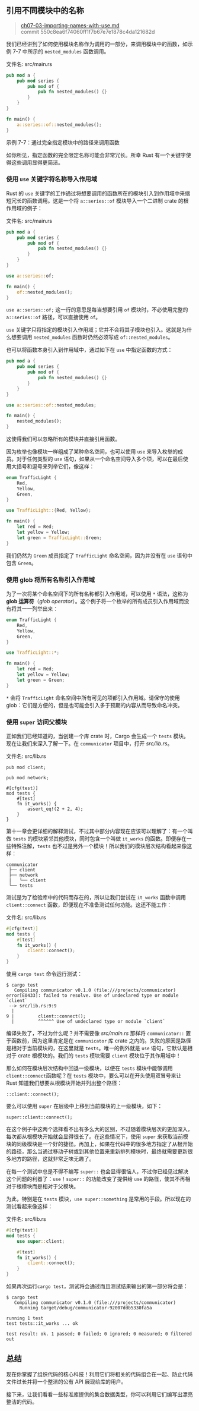 ## 引用不同模块中的名称

> [ch07-03-importing-names-with-use.md](https://github.com/rust-lang/book/blob/master/second-edition/src/ch07-03-importing-names-with-use.md)
> <br>
> commit 550c8ea6f74060ff1f7b67e7e1878c4da121682d

我们已经讲到了如何使用模块名称作为调用的一部分，来调用模块中的函数，如示例 7-7 中所示的 `nested_modules` 函数调用。

<span class="filename">文件名: src/main.rs</span>

```rust
pub mod a {
    pub mod series {
        pub mod of {
            pub fn nested_modules() {}
        }
    }
}

fn main() {
    a::series::of::nested_modules();
}
```

<span class="caption">示例 7-7：通过完全指定模块中的路径来调用函数</span>

如你所见，指定函数的完全限定名称可能会非常冗长。所幸 Rust 有一个关键字使得这些调用显得更简洁。

### 使用 `use` 关键字将名称导入作用域

Rust 的 `use` 关键字的工作通过将想要调用的函数所在的模块引入到作用域中来缩短冗长的函数调用。这是一个将 `a::series::of` 模块导入一个二进制 crate 的根作用域的例子：

<span class="filename">文件名: src/main.rs</span>

```rust
pub mod a {
    pub mod series {
        pub mod of {
            pub fn nested_modules() {}
        }
    }
}

use a::series::of;

fn main() {
    of::nested_modules();
}
```

`use a::series::of;` 这一行的意思是每当想要引用 `of` 模块时，不必使用完整的 `a::series::of` 路径，可以直接使用 `of`。

`use` 关键字只将指定的模块引入作用域；它并不会将其子模块也引入。这就是为什么想要调用 `nested_modules` 函数时仍然必须写成 `of::nested_modules`。

也可以将函数本身引入到作用域中，通过如下在 `use` 中指定函数的方式：

```rust
pub mod a {
    pub mod series {
        pub mod of {
            pub fn nested_modules() {}
        }
    }
}

use a::series::of::nested_modules;

fn main() {
    nested_modules();
}
```

这使得我们可以忽略所有的模块并直接引用函数。

因为枚举也像模块一样组成了某种命名空间，也可以使用 `use` 来导入枚举的成员。对于任何类型的 `use` 语句，如果从一个命名空间导入多个项，可以在最后使用大括号和逗号来列举它们，像这样：

```rust
enum TrafficLight {
    Red,
    Yellow,
    Green,
}

use TrafficLight::{Red, Yellow};

fn main() {
    let red = Red;
    let yellow = Yellow;
    let green = TrafficLight::Green;
}
```

我们仍然为 `Green` 成员指定了 `TrafficLight` 命名空间，因为并没有在 `use` 语句中包含 `Green`。

### 使用 glob 将所有名称引入作用域

为了一次将某个命名空间下的所有名称都引入作用域，可以使用 `*` 语法，这称为 **glob 运算符**（*glob operator*）。这个例子将一个枚举的所有成员引入作用域而没有将其一一列举出来：

```rust
enum TrafficLight {
    Red,
    Yellow,
    Green,
}

use TrafficLight::*;

fn main() {
    let red = Red;
    let yellow = Yellow;
    let green = Green;
}
```

`*` 会将 `TrafficLight` 命名空间中所有可见的项都引入作用域。请保守的使用 glob：它们是方便的，但是也可能会引入多于预期的内容从而导致命名冲突。

### 使用 `super` 访问父模块

正如我们已经知道的，当创建一个库 crate 时，Cargo 会生成一个 `tests` 模块。现在让我们来深入了解一下。在 `communicator` 项目中，打开 *src/lib.rs*。

<span class="filename">文件名: src/lib.rs</span>

```rust,ignore
pub mod client;

pub mod network;

#[cfg(test)]
mod tests {
    #[test]
    fn it_works() {
        assert_eq!(2 + 2, 4);
    }
}
```

第十一章会更详细的解释测试，不过其中部分内容现在应该可以理解了：有一个叫做 `tests` 的模块紧邻其他模块，同时包含一个叫做 `it_works` 的函数。即便存在一些特殊注解，`tests` 也不过是另外一个模块！所以我们的模块层次结构看起来像这样：

```text
communicator
 ├── client
 ├── network
 |   └── client
 └── tests
```

测试是为了检验库中的代码而存在的，所以让我们尝试在 `it_works` 函数中调用 `client::connect` 函数，即便现在不准备测试任何功能。这还不能工作：

<span class="filename">文件名: src/lib.rs</span>

```rust
#[cfg(test)]
mod tests {
    #[test]
    fn it_works() {
        client::connect();
    }
}
```

使用 `cargo test` 命令运行测试：

```text
$ cargo test
   Compiling communicator v0.1.0 (file:///projects/communicator)
error[E0433]: failed to resolve. Use of undeclared type or module `client`
 --> src/lib.rs:9:9
  |
9 |         client::connect();
  |         ^^^^^^ Use of undeclared type or module `client`
```

编译失败了，不过为什么呢？并不需要像 *src/main.rs* 那样将 `communicator::` 置于函数前，因为这里肯定是在 `communicator` 库 crate 之内的。失败的原因是路径是相对于当前模块的，在这里就是 `tests`。唯一的例外就是 `use` 语句，它默认是相对于 crate 根模块的。我们的 `tests` 模块需要 `client` 模块位于其作用域中！

那么如何在模块层次结构中回退一级模块，以便在 `tests` 模块中能够调用 `client::connect`函数呢？在 `tests` 模块中，要么可以在开头使用双冒号来让 Rust 知道我们想要从根模块开始并列出整个路径：

```rust,ignore
::client::connect();
```

要么可以使用 `super` 在层级中上移到当前模块的上一级模块，如下：

```rust,ignore
super::client::connect();
```

在这个例子中这两个选择看不出有多么大的区别，不过随着模块层次的更加深入，每次都从根模块开始就会显得很长了。在这些情况下，使用 `super` 来获取当前模块的同级模块是一个好的捷径。再加上，如果在代码中的很多地方指定了从根开始的路径，那么当通过移动子树或到其他位置来重新排列模块时，最终就需要更新很多地方的路径，这就非常乏味无趣了。

在每一个测试中总是不得不编写 `super::` 也会显得很恼人，不过你已经见过解决这个问题的利器了：`use`！`super::` 的功能改变了提供给 `use` 的路径，使其不再相对于根模块而是相对于父模块。

为此，特别是在 `tests` 模块，`use super::something` 是常用的手段。所以现在的测试看起来像这样：

<span class="filename">文件名: src/lib.rs</span>

```rust
#[cfg(test)]
mod tests {
    use super::client;

    #[test]
    fn it_works() {
        client::connect();
    }
}
```

如果再次运行`cargo test`，测试将会通过而且测试结果输出的第一部分将会是：

```text
$ cargo test
   Compiling communicator v0.1.0 (file:///projects/communicator)
     Running target/debug/communicator-92007ddb5330fa5a

running 1 test
test tests::it_works ... ok

test result: ok. 1 passed; 0 failed; 0 ignored; 0 measured; 0 filtered out
```

## 总结

现在你掌握了组织代码的核心科技！利用它们将相关的代码组合在一起、防止代码文件过长并将一个整洁的公有 API 展现给库的用户。

接下来，让我们看看一些标准库提供的集合数据类型，你可以利用它们编写出漂亮整洁的代码。
